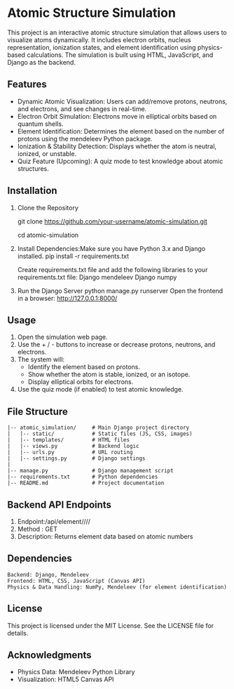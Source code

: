 # Atomic Structure Simulation

This project is an interactive atomic structure simulation that allows users to visualize atoms dynamically. It includes electron orbits, nucleus representation, ionization states, and element identification using physics-based calculations.
The simulation is built using HTML, JavaScript, and Django as the backend.

## Features

- Dynamic Atomic Visualization: Users can add/remove protons, neutrons, and electrons, and see changes in real-time.
- Electron Orbit Simulation: Electrons move in elliptical orbits based on quantum shells.
- Element Identification: Determines the element based on the number of protons using the mendeleev Python package.
- Ionization & Stability Detection: Displays whether the atom is neutral, ionized, or unstable.
- Quiz Feature (Upcoming): A quiz mode to test knowledge about atomic structures.

## Installation
1. Clone the Repository
   
      git clone https://github.com/your-username/atomic-simulation.git
   
      cd atomic-simulation
   
3. Install Dependencies:Make sure you have Python 3.x and Django installed.
      pip install -r requirements.txt
   
   Create requirements.txt file and add the following libraries to your requirements.txt file:
       Django
       mendeleev
       Django
       numpy
4. Run the Django Server
     python manage.py runserver
  Open the frontend in a browser:
      http://127.0.0.1:8000/

## Usage
1. Open the simulation web page.
2. Use the + / - buttons to increase or decrease protons, neutrons, and electrons.
3. The system will:
    - Identify the element based on protons.
    - Show whether the atom is stable, ionized, or an isotope.
    - Display elliptical orbits for electrons.
4. Use the quiz mode (if enabled) to test atomic knowledge.

## File Structure

    |-- atomic_simulation/     # Main Django project directory
    |   |-- static/            # Static files (JS, CSS, images)
    |   |-- templates/         # HTML files
    |   |-- views.py           # Backend logic
    |   |-- urls.py            # URL routing
    |   |-- settings.py        # Django settings
    |
    |-- manage.py              # Django management script
    |-- requirements.txt       # Python dependencies
    |-- README.md              # Project documentation

## Backend API Endpoints
1. Endpoint:/api/element/<protons>/<neutrons>/<electrons>/
2. Method :	GET
3. Description: Returns element data based on atomic numbers

## Dependencies
    Backend: Django, Mendeleev
    Frontend: HTML, CSS, JavaScript (Canvas API)
    Physics & Data Handling: NumPy, Mendeleev (for element identification)

## License

   This project is licensed under the MIT License. See the LICENSE file for details.

## Acknowledgments
- Physics Data: Mendeleev Python Library
- Visualization: HTML5 Canvas API
